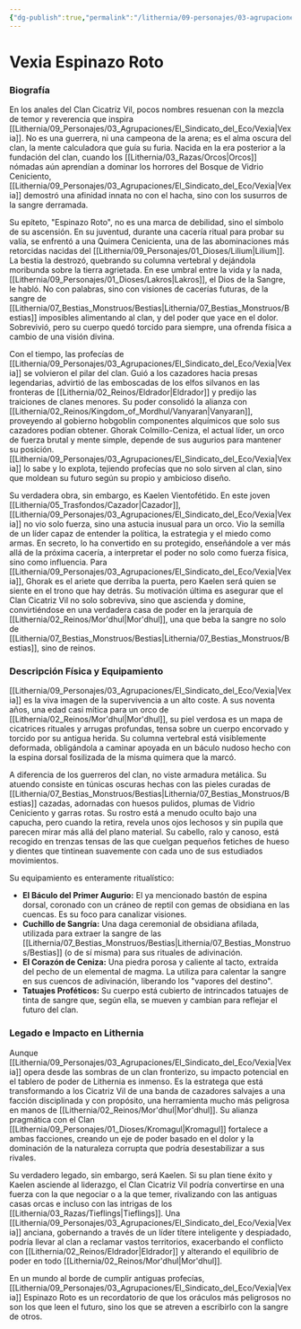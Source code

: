 ```yaml
---
{"dg-publish":true,"permalink":"/lithernia/09-personajes/03-agrupaciones/clan-cicatriz-vil/vexia-espinazo-roto/","tags":["[lithernia","personajes","clan cicatriz vil","orco","oráculo","Mor'dhul"]}
---
```


# Vexia Espinazo Roto

### Biografía

En los anales del Clan Cicatriz Vil, pocos nombres resuenan con la mezcla de temor y reverencia que inspira [[Lithernia/09_Personajes/03_Agrupaciones/El_Sindicato_del_Eco/Vexia\|Vexia]]. No es una guerrera, ni una campeona de la arena; es el alma oscura del clan, la mente calculadora que guía su furia. Nacida en la era posterior a la fundación del clan, cuando los [[Lithernia/03_Razas/Orcos\|Orcos]] nómadas aún aprendían a dominar los horrores del Bosque de Vidrio Ceniciento, [[Lithernia/09_Personajes/03_Agrupaciones/El_Sindicato_del_Eco/Vexia\|Vexia]] demostró una afinidad innata no con el hacha, sino con los susurros de la sangre derramada.

Su epíteto, "Espinazo Roto", no es una marca de debilidad, sino el símbolo de su ascensión. En su juventud, durante una cacería ritual para probar su valía, se enfrentó a una Quimera Cenicienta, una de las abominaciones más retorcidas nacidas del [[Lithernia/09_Personajes/01_Dioses/Lilium\|Lilium]]. La bestia la destrozó, quebrando su columna vertebral y dejándola moribunda sobre la tierra agrietada. En ese umbral entre la vida y la nada, [[Lithernia/09_Personajes/01_Dioses/Lakros\|Lakros]], el Dios de la Sangre, le habló. No con palabras, sino con visiones de cacerías futuras, de la sangre de [[Lithernia/07_Bestias_Monstruos/Bestias\|Lithernia/07_Bestias_Monstruos/Bestias]] imposibles alimentando al clan, y del poder que yace en el dolor. Sobrevivió, pero su cuerpo quedó torcido para siempre, una ofrenda física a cambio de una visión divina.

Con el tiempo, las profecías de [[Lithernia/09_Personajes/03_Agrupaciones/El_Sindicato_del_Eco/Vexia\|Vexia]] se volvieron el pilar del clan. Guió a los cazadores hacia presas legendarias, advirtió de las emboscadas de los elfos silvanos en las fronteras de [[Lithernia/02_Reinos/Eldrador\|Eldrador]] y predijo las traiciones de clanes menores. Su poder consolidó la alianza con [[Lithernia/02_Reinos/Kingdom_of_Mordhul/Vanyaran\|Vanyaran]], proveyendo al gobierno hobgoblin componentes alquímicos que solo sus cazadores podían obtener. Ghorak Colmillo-Ceniza, el actual líder, un orco de fuerza brutal y mente simple, depende de sus augurios para mantener su posición. [[Lithernia/09_Personajes/03_Agrupaciones/El_Sindicato_del_Eco/Vexia\|Vexia]] lo sabe y lo explota, tejiendo profecías que no solo sirven al clan, sino que moldean su futuro según su propio y ambicioso diseño.

Su verdadera obra, sin embargo, es Kaelen Vientofétido. En este joven [[Lithernia/05_Trasfondos/Cazador\|Cazador]], [[Lithernia/09_Personajes/03_Agrupaciones/El_Sindicato_del_Eco/Vexia\|Vexia]] no vio solo fuerza, sino una astucia inusual para un orco. Vio la semilla de un líder capaz de entender la política, la estrategia y el miedo como armas. En secreto, lo ha convertido en su protegido, enseñándole a ver más allá de la próxima cacería, a interpretar el poder no solo como fuerza física, sino como influencia. Para [[Lithernia/09_Personajes/03_Agrupaciones/El_Sindicato_del_Eco/Vexia\|Vexia]], Ghorak es el ariete que derriba la puerta, pero Kaelen será quien se siente en el trono que hay detrás. Su motivación última es asegurar que el Clan Cicatriz Vil no solo sobreviva, sino que ascienda y domine, convirtiéndose en una verdadera casa de poder en la jerarquía de [[Lithernia/02_Reinos/Mor'dhul\|Mor'dhul]], una que beba la sangre no solo de [[Lithernia/07_Bestias_Monstruos/Bestias\|Lithernia/07_Bestias_Monstruos/Bestias]], sino de reinos.

### Descripción Física y Equipamiento

[[Lithernia/09_Personajes/03_Agrupaciones/El_Sindicato_del_Eco/Vexia\|Vexia]] es la viva imagen de la supervivencia a un alto coste. A sus noventa años, una edad casi mítica para un orco de [[Lithernia/02_Reinos/Mor'dhul\|Mor'dhul]], su piel verdosa es un mapa de cicatrices rituales y arrugas profundas, tensa sobre un cuerpo encorvado y torcido por su antigua herida. Su columna vertebral está visiblemente deformada, obligándola a caminar apoyada en un báculo nudoso hecho con la espina dorsal fosilizada de la misma quimera que la marcó.

A diferencia de los guerreros del clan, no viste armadura metálica. Su atuendo consiste en túnicas oscuras hechas con las pieles curadas de [[Lithernia/07_Bestias_Monstruos/Bestias\|Lithernia/07_Bestias_Monstruos/Bestias]] cazadas, adornadas con huesos pulidos, plumas de Vidrio Ceniciento y garras rotas. Su rostro está a menudo oculto bajo una capucha, pero cuando la retira, revela unos ojos lechosos y sin pupila que parecen mirar más allá del plano material. Su cabello, ralo y canoso, está recogido en trenzas tensas de las que cuelgan pequeños fetiches de hueso y dientes que tintinean suavemente con cada uno de sus estudiados movimientos.

Su equipamiento es enteramente ritualístico:
*   **El Báculo del Primer Augurio:** El ya mencionado bastón de espina dorsal, coronado con un cráneo de reptil con gemas de obsidiana en las cuencas. Es su foco para canalizar visiones.
*   **Cuchillo de Sangría:** Una daga ceremonial de obsidiana afilada, utilizada para extraer la sangre de las [[Lithernia/07_Bestias_Monstruos/Bestias\|Lithernia/07_Bestias_Monstruos/Bestias]] (o de sí misma) para sus rituales de adivinación.
*   **El Corazón de Ceniza:** Una piedra porosa y caliente al tacto, extraída del pecho de un elemental de magma. La utiliza para calentar la sangre en sus cuencos de adivinación, liberando los "vapores del destino".
*   **Tatuajes Proféticos:** Su cuerpo está cubierto de intrincados tatuajes de tinta de sangre que, según ella, se mueven y cambian para reflejar el futuro del clan.

### Legado e Impacto en Lithernia

Aunque [[Lithernia/09_Personajes/03_Agrupaciones/El_Sindicato_del_Eco/Vexia\|Vexia]] opera desde las sombras de un clan fronterizo, su impacto potencial en el tablero de poder de Lithernia es inmenso. Es la estratega que está transformando a los Cicatriz Vil de una banda de cazadores salvajes a una facción disciplinada y con propósito, una herramienta mucho más peligrosa en manos de [[Lithernia/02_Reinos/Mor'dhul\|Mor'dhul]]. Su alianza pragmática con el Clan [[Lithernia/09_Personajes/01_Dioses/Kromagul\|Kromagul]] fortalece a ambas facciones, creando un eje de poder basado en el dolor y la dominación de la naturaleza corrupta que podría desestabilizar a sus rivales.

Su verdadero legado, sin embargo, será Kaelen. Si su plan tiene éxito y Kaelen asciende al liderazgo, el Clan Cicatriz Vil podría convertirse en una fuerza con la que negociar o a la que temer, rivalizando con las antiguas casas orcas e incluso con las intrigas de los [[Lithernia/03_Razas/Tieflings\|Tieflings]]. Una [[Lithernia/09_Personajes/03_Agrupaciones/El_Sindicato_del_Eco/Vexia\|Vexia]] anciana, gobernando a través de un líder títere inteligente y despiadado, podría llevar al clan a reclamar vastos territorios, exacerbando el conflicto con [[Lithernia/02_Reinos/Eldrador\|Eldrador]] y alterando el equilibrio de poder en todo [[Lithernia/02_Reinos/Mor'dhul\|Mor'dhul]].

En un mundo al borde de cumplir antiguas profecías, [[Lithernia/09_Personajes/03_Agrupaciones/El_Sindicato_del_Eco/Vexia\|Vexia]] Espinazo Roto es un recordatorio de que los oráculos más peligrosos no son los que leen el futuro, sino los que se atreven a escribirlo con la sangre de otros.
